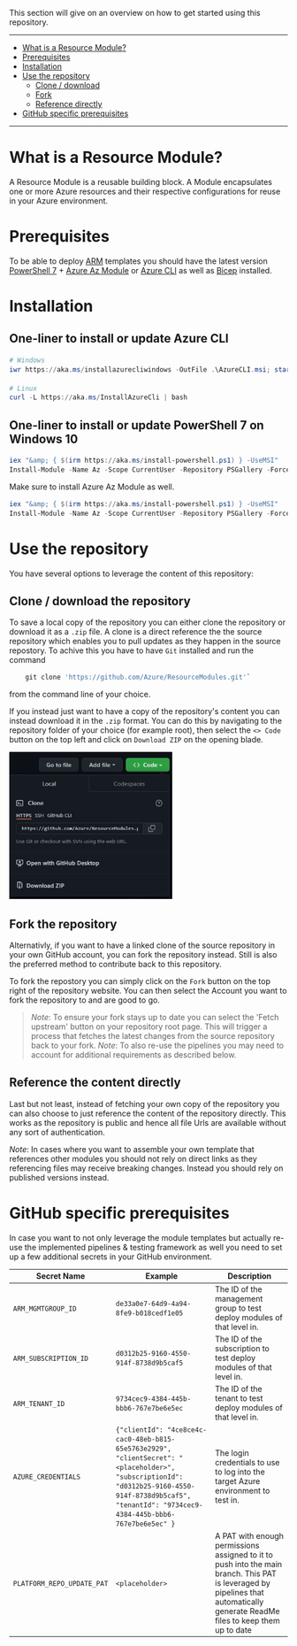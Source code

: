 This section will give on an overview on how to get started using this repository.

---
- [What is a Resource Module?](#What-is-a-Resource-Module?)
- [Prerequisites](#Prerequisites)
- [Installation](#Installation)
- [Use the repository](#Use-the-repository)
  - [Clone / download](#Clone-/-download-the-repository)
  - [Fork](#Fork-the-repository)
  - [Reference directly](#Reference-the-content-directly)
- [GitHub specific prerequisites](#GitHub-specific-prerequisites)

---

# What is a Resource Module?
A Resource Module is a reusable building block. A Module encapsulates one or more Azure resources and their respective configurations for reuse in your Azure environment.

# Prerequisites

To be able to deploy [ARM][AzureResourceManager] templates you should have the latest version [PowerShell 7][PowerShellDocs] + [Azure Az Module][InstallAzPs] or [Azure CLI](<https://docs.microsoft.com/en-us/cli/azure/>) as well as [Bicep][Bicep] installed.

# Installation

## One-liner to install or update Azure CLI

```PowerShell
# Windows
iwr https://aka.ms/installazurecliwindows -OutFile .\AzureCLI.msi; start msiexec.exe -Wait -ArgumentList '/I AzureCLI.msi /quiet'; rm .\AzureCLI.msi

# Linux
curl -L https://aka.ms/InstallAzureCli | bash
```

## One-liner to install or update PowerShell 7 on Windows 10

```PowerShell
iex "&amp; { $(irm https://aka.ms/install-powershell.ps1) } -UseMSI"
Install-Module -Name Az -Scope CurrentUser -Repository PSGallery -Force
```

Make sure to install Azure Az Module as well.

```PowerShell
iex "&amp; { $(irm https://aka.ms/install-powershell.ps1) } -UseMSI"
Install-Module -Name Az -Scope CurrentUser -Repository PSGallery -Force
```

# Use the repository

You have several options to leverage the content of this repository:

## Clone / download the repository
To save a local copy of the repository you can either clone the repository or download it as a `.zip` file.
A clone is a direct reference the the source repository which enables you to pull updates as they happen in the source repostory. To achive this you have to have `Git` installed and run the command

```PowerShell
    git clone 'https://github.com/Azure/ResourceModules.git'`
```

from the command line of your choice.

If you instead just want to have a copy of the repository's content you can instead download it in the `.zip` format. You can do this by navigating to the repository folder of your choice (for example root), then select the `<> Code` button on the top left and click on `Download ZIP` on the opening blade.

 <img src="./media/cloneDownloadRepo.JPG" alt="How to download repository" height="266" width="295">

## Fork the repository

Alternativly, if you want to have a linked clone of the source repository in your own GitHub account, you can fork the repository instead. Still is also the preferred method to contribute back to this repository.

To fork the repostory you can simply click on the `Fork` button on the top right of the repository website. You can then select the Account you want to fork the repository to and are good to go.

> *Note*: To ensure your fork stays up to date you can select the 'Fetch upstream' button on your repository root page. This will trigger a process that fetches the latest changes from the source repository back to your fork.
> *Note*: To also re-use the pipelines you may need to account for additional requirements as described below.

## Reference the content directly

Last but not least, instead of fetching your own copy of the repository you can also choose to just reference the content of the repository directly. This works as the repository is public and hence all file Urls are available without any sort of authentication.

*Note*: In cases where you want to assemble your own template that references other modules you should not rely on direct links as they referencing files may receive breaking changes. Instead you should rely on published versions instead.

# GitHub specific prerequisites
In case you want to not only leverage the module templates but actually re-use the implemented pipelines & testing framework as well you need to set up a few additional secrets in your GitHub environment.

| Secret Name | Example | Description |
| - | - | - |
| `ARM_MGMTGROUP_ID` | `de33a0e7-64d9-4a94-8fe9-b018cedf1e05` | The ID of the management group to test deploy modules of that level in. |
| `ARM_SUBSCRIPTION_ID` | `d0312b25-9160-4550-914f-8738d9b5caf5` | The ID of the subscription to test deploy modules of that level in. |
| `ARM_TENANT_ID` | `9734cec9-4384-445b-bbb6-767e7be6e5ec` | The ID of the tenant to test deploy modules of that level in. |
| `AZURE_CREDENTIALS` |  `{"clientId": "4ce8ce4c-cac0-48eb-b815-65e5763e2929", "clientSecret": "<placeholder>", "subscriptionId": "d0312b25-9160-4550-914f-8738d9b5caf5", "tenantId": "9734cec9-4384-445b-bbb6-767e7be6e5ec" }` | The login credentials to use to log into the target Azure environment to test in. |
| `PLATFORM_REPO_UPDATE_PAT` | `<placeholder>` | A PAT with enough permissions assigned to it to push into the main branch. This PAT is leveraged by pipelines that automatically generate ReadMe files to keep them up to date |

<!-- References -->

<!-- External -->
[Bicep]: <https://github.com/Azure/bicep>
[Az]: <https://img.shields.io/powershellgallery/v/Az.svg?style=flat-square&label=Az>
[AzGallery]: <https://www.powershellgallery.com/packages/Az/>
[PowerShellCore]: <https://github.com/PowerShell/PowerShell/releases/latest>
[InstallAzPs]: <https://docs.microsoft.com/en-us/powershell/azure/install-az-ps>
[AzureResourceManager]: <https://docs.microsoft.com/en-us/azure/azure-resource-manager/management/overview>

<!-- Docs -->
[PowerShellDocs]: <https://docs.microsoft.com/en-us/powershell/>

